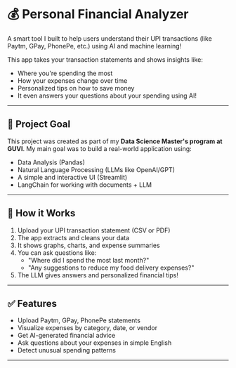# 💰 Personal Financial Analyzer

A smart tool I built to help users understand their UPI transactions (like Paytm, GPay, PhonePe, etc.) using AI and machine learning!

This app takes your transaction statements and shows insights like:
- Where you're spending the most
- How your expenses change over time
- Personalized tips on how to save money
- It even answers your questions about your spending using AI!

---

## 🎯 Project Goal

This project was created as part of my **Data Science Master's program at GUVI**. My main goal was to build a real-world application using:
- Data Analysis (Pandas)
- Natural Language Processing (LLMs like OpenAI/GPT)
- A simple and interactive UI (Streamlit)
- LangChain for working with documents + LLM

---


## 📁 How it Works

1. Upload your UPI transaction statement (CSV or PDF)
2. The app extracts and cleans your data
3. It shows graphs, charts, and expense summaries
4. You can ask questions like:
   - "Where did I spend the most last month?"
   - "Any suggestions to reduce my food delivery expenses?"
5. The LLM gives answers and personalized financial tips!

---

## ✅ Features

- Upload Paytm, GPay, PhonePe statements
- Visualize expenses by category, date, or vendor
- Get AI-generated financial advice
- Ask questions about your expenses in simple English
- Detect unusual spending patterns

---

